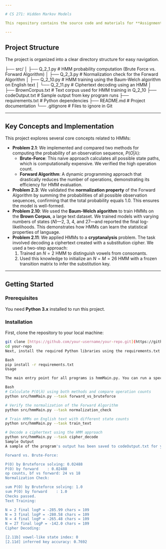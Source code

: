 ```yaml
---

# CS 271: Hidden Markov Models

This repository contains the source code and materials for **Assignment 1** of CS 271, a course on cryptography and network security taught by **Prof. Mark Stamp** at San José State University during the Fall 2025 semester. The assignment focuses on implementing and applying **Hidden Markov Models (HMMs)** to solve various problems, including probability computation and a cryptographic task.

---
```


## Project Structure

The project is organized into a clear directory structure for easy navigation.

├── src/
│   ├── Q_2_1.py            # HMM probability computation (Brute Force vs. Forward Algorithm)
│   ├── Q_2_3.py            # Normalization check for the Forward Algorithm
│   ├── Q_2_10.py           # HMM training using the Baum-Welch algorithm on English text
│   └── Q_2_11.py           # Ciphertext decoding using an HMM
│
├── BrownCorpus.txt         # Text corpus used for HMM training in Q_2_10
├── codeOutput.txt          # Sample output from key program runs
├── requirements.txt        # Python dependencies
├── README.md               # Project documentation
└── .gitignore              # Files to ignore in Git


---

## Key Concepts and Implementation

This project explores several core concepts related to HMMs:

* **Problem 2.1**: We implemented and compared two methods for computing the probability of an observation sequence, $P(O|\lambda)$:
    * **Brute-Force**: This naive approach calculates all possible state paths, which is computationally expensive. We verified the high operation count.
    * **Forward Algorithm**: A dynamic programming approach that drastically reduces the number of operations, demonstrating its efficiency for HMM evaluation.
* **Problem 2.3**: We validated the **normalization property** of the Forward Algorithm by summing the probabilities of all possible observation sequences, confirming that the total probability equals 1.0. This ensures the model is well-formed.
* **Problem 2.10**: We used the **Baum-Welch algorithm** to train HMMs on the **Brown Corpus**, a large text dataset. We trained models with varying numbers of states ($N$)—2, 3, 4, and 27—and reported the final log-likelihoods. This demonstrates how HMMs can learn the statistical properties of language.
* **Problem 2.11**: We applied HMMs to a **cryptanalysis** problem. The task involved decoding a ciphertext created with a substitution cipher. We used a two-step approach:
    1.  Trained an $N=2$ HMM to distinguish vowels from consonants.
    2.  Used this knowledge to initialize an $N=M=26$ HMM with a frozen transition matrix to infer the substitution key.

---

## Getting Started

### Prerequisites

You need **Python 3.x** installed to run this project.

### Installation

First, clone the repository to your local machine:

```bash
git clone [https://github.com/your-username/your-repo.git](https://github.com/your-username/your-repo.git)
cd your-repo
Next, install the required Python libraries using the requirements.txt file:

Bash
pip install -r requirements.txt
Usage

The main entry point for all programs is hmmMain.py. You can run a specific task using the --task flag.

Bash
# Calculate P(O|λ) using both methods and compare operation counts
python src/hmmMain.py --task forward_vs_bruteforce

# Verify the normalization of the Forward Algorithm
python src/hmmMain.py --task normalization_check

# Train HMMs on English text with different state counts
python src/hmmMain.py --task train_text

# Decode a ciphertext using the HMM approach
python src/hmmMain.py --task cipher_decode
Sample Output
A sample of the program's output has been saved to codeOutput.txt for your convenience. This file demonstrates the expected results for each task.

Forward vs. Brute-Force:

P(O) by Bruteforce solving: 0.02488
P(O) by forward    : 0.02488
op counts, bf vs forward: 24 vs 18
Normalization Check:

sum P(O) by Bruteforce solving: 1.0
sum P(O) by forward    : 1.0
Checks passed.
Text Training:

N = 2 final logP = -285.99 chars = 109
N = 3 final logP = -280.58 chars = 109
N = 4 final logP = -265.48 chars = 109
N = 27 final logP = -142.0 chars = 109
Cipher Decoding:

[2.11b] vowel-like state index: 0
[2.11d] inferred key accuracy: 0.7692
